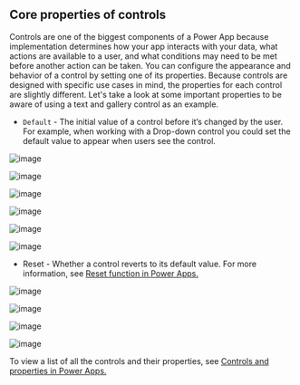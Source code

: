 ## Core properties of controls

Controls are one of the biggest components of a Power App because implementation determines how your app interacts with your data, what actions are available to a user, and what conditions may need to be met before another action can be taken. You can configure the appearance and behavior of a control by setting one of its properties. Because controls are designed with specific use cases in mind, the properties for each control are slightly different. Let's take a look at some important properties to be aware of using a text and gallery control as an example.

+ `Default` - The initial value of a control before it’s changed by the user. For example, when working with a Drop-down control you could set the default value to appear when users see the control.

![image](https://github.com/adeleke123/Power-Platform/assets/51156057/14d7df86-7d53-4b23-809b-fb670b4953c3)

![image](https://github.com/adeleke123/Power-Platform/assets/51156057/19337ef5-3e5e-4886-874f-a13beb28ee35)

![image](https://github.com/adeleke123/Power-Platform/assets/51156057/3ce0df61-02d8-444c-ae6b-a1d109f08e70)

![image](https://github.com/adeleke123/Power-Platform/assets/51156057/ae479fcf-6257-4eb5-94a7-e804135ac8cc)

![image](https://github.com/adeleke123/Power-Platform/assets/51156057/1481fa0f-3200-4c01-8f28-1b7d2406b7c8)

![image](https://github.com/adeleke123/Power-Platform/assets/51156057/596b099b-0b19-4d1d-9405-828211c426cd)

+ Reset - Whether a control reverts to its default value. For more information, see [Reset function in Power Apps.](https://learn.microsoft.com/en-us/power-platform/power-fx/reference/function-reset)

![image](https://github.com/adeleke123/Power-Platform/assets/51156057/0b55cce1-e00d-43ef-8903-666fd9e91240)

![image](https://github.com/adeleke123/Power-Platform/assets/51156057/efc93622-34dd-4d0a-bdb4-b0d07422870f)

![image](https://github.com/adeleke123/Power-Platform/assets/51156057/8ab5c4b9-aa4b-44b5-b070-823e9d5ac279)

![image](https://github.com/adeleke123/Power-Platform/assets/51156057/6c0f2126-caa8-42e1-94f6-2580ba7be391)

To view a list of all the controls and their properties, see [Controls and properties in Power Apps.](https://learn.microsoft.com/en-us/power-apps/maker/canvas-apps/reference-properties)
